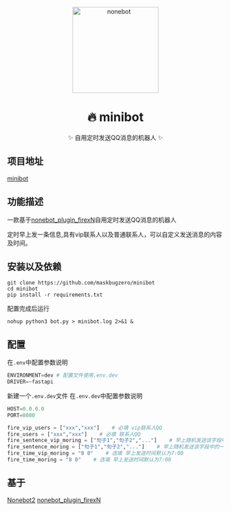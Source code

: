 <p align="center">
  <a href="https://v2.nonebot.dev/"><img src="https://v2.nonebot.dev/logo.png" width="200" height="200" alt="nonebot"></a>
</p>

<div align="center">
<h1 align="center">🔥 minibot</h1>

✨ 自用定时发送QQ消息的机器人 ✨

</div>

## 项目地址
[minibot](https://github.com/maskbugzero/minibot)

## 功能描述
一款基于[nonebot_plugin_firexN](https://github.com/GC-ZF/nonebot_plugin_firexN)自用定时发送QQ消息的机器人


定时早上发一条信息,具有vip联系人以及普通联系人，可以自定义发送消息的内容及时间。


## 安装以及依赖
```shell
git clone https://github.com/maskbugzero/minibot
cd minibot
pip install -r requirements.txt
```

配置完成后运行
```shell
nohup python3 bot.py > minibot.log 2>&1 &
```
## 配置

在`.env`中配置参数说明

```python
ENVIRONMENT=dev # 配置文件使用.env.dev
DRIVER=~fastapi        
```

新建一个`.env.dev`文件
在`.env.dev`中配置参数说明

```python
HOST=0.0.0.0
PORT=8080

fire_vip_users = ["xxx","xxx"]    # 必填 vip联系人QQ
fire_users = ["xxx","xxx"]    # 必填 联系人QQ
fire_sentence_vip_moring = ["句子1","句子2","..."]    # 早上随机发送该字段中的一句
fire_sentence_moring = ["句子1","句子2","..."]    # 早上随机发送该字段中的一句
fire_time_vip_moring = "8 0"    # 选填 早上发送时间默认为7:00            
fire_time_moring = "8 0"    # 选填 早上发送时间默认为7:00           
```


## 基于
[Nonebot2](https://github.com/nonebot/nonebot2)
[nonebot_plugin_firexN](https://github.com/GC-ZF/nonebot_plugin_firexN)